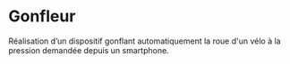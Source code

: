 # Gonfleur
Réalisation d’un dispositif gonflant automatiquement la roue d'un vélo à la pression demandée depuis un smartphone.
